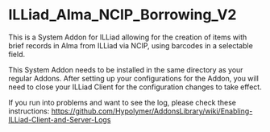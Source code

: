 # ILLiad_Alma_NCIP_Borrowing_V2
This is a System Addon for ILLiad allowing for the creation of items with brief records in Alma from ILLiad via NCIP, using barcodes in a selectable field.

This System Addon needs to be installed in the same directory as your regular Addons.  After setting up your configurations for the Addon, you will need to close your ILLiad Client for the configuration changes to take effect.

If you run into problems and want to see the log, please check these instructions:  https://github.com/Hypolymer/AddonsLibrary/wiki/Enabling-ILLiad-Client-and-Server-Logs
